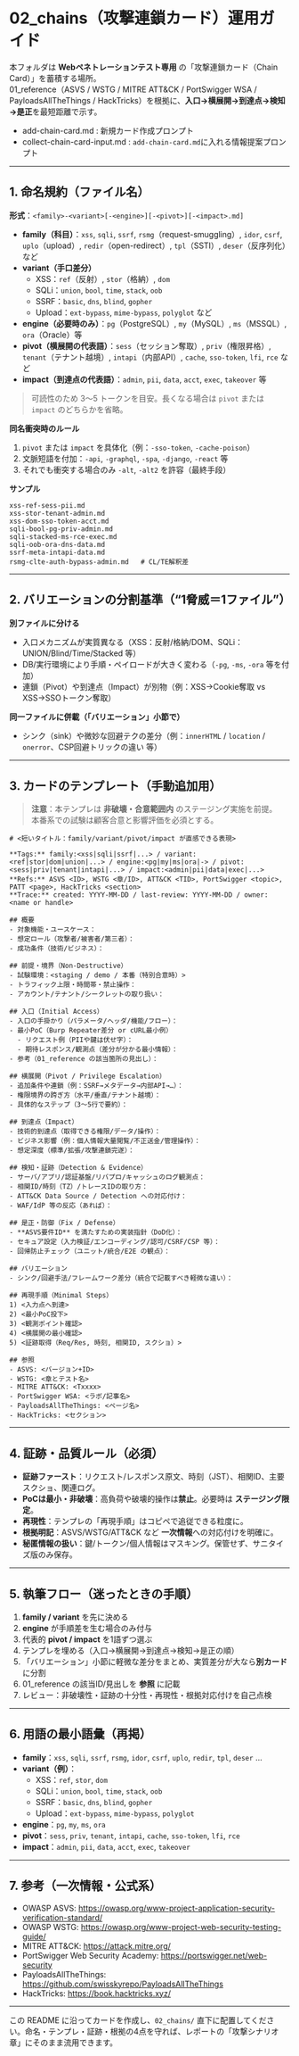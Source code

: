 # 02_chains（攻撃連鎖カード）運用ガイド

本フォルダは **Webペネトレーションテスト専用** の「攻撃連鎖カード（Chain Card）」を蓄積する場所。  
01_reference（ASVS / WSTG / MITRE ATT&CK / PortSwigger WSA / PayloadsAllTheThings / HackTricks）を根拠に、**入口→横展開→到達点→検知→是正**を最短距離で示す。

- add-chain-card.md : 新規カード作成プロンプト
- collect-chain-card-input.md : `add-chain-card.md`に入れる情報提案プロンプト
---

## 1. 命名規約（ファイル名）

**形式**：`<family>-<variant>[-<engine>][-<pivot>][-<impact>.md]`  

- **family（科目）**：`xss`, `sqli`, `ssrf`, `rsmg`（request-smuggling）, `idor`, `csrf`, `uplo`（upload）, `redir`（open-redirect）, `tpl`（SSTI）, `deser`（反序列化）など
- **variant（手口差分）**  
  - XSS：`ref`（反射）, `stor`（格納）, `dom`  
  - SQLi：`union`, `bool`, `time`, `stack`, `oob`  
  - SSRF：`basic`, `dns`, `blind`, `gopher`  
  - Upload：`ext-bypass`, `mime-bypass`, `polyglot` など
- **engine（必要時のみ）**：`pg`（PostgreSQL）, `my`（MySQL）, `ms`（MSSQL）, `ora`（Oracle）等
- **pivot（横展開の代表語）**：`sess`（セッション奪取）, `priv`（権限昇格）, `tenant`（テナント越境）, `intapi`（内部API）, `cache`, `sso-token`, `lfi`, `rce` など
- **impact（到達点の代表語）**：`admin`, `pii`, `data`, `acct`, `exec`, `takeover` 等

> 可読性のため 3〜5 トークンを目安。長くなる場合は `pivot` または `impact` のどちらかを省略。

**同名衝突時のルール**
1. `pivot` または `impact` を具体化（例：`-sso-token`, `-cache-poison`）
2. 文脈短語を付加：`-api`, `-graphql`, `-spa`, `-django`, `-react` 等
3. それでも衝突する場合のみ `-alt`, `-alt2` を許容（最終手段）

**サンプル**
```
xss-ref-sess-pii.md
xss-stor-tenant-admin.md
xss-dom-sso-token-acct.md
sqli-bool-pg-priv-admin.md
sqli-stacked-ms-rce-exec.md
sqli-oob-ora-dns-data.md
ssrf-meta-intapi-data.md
rsmg-clte-auth-bypass-admin.md   # CL/TE解釈差
```

---

## 2. バリエーションの分割基準（“1脅威＝1ファイル”）

**別ファイルに分ける**
- 入口メカニズムが実質異なる（XSS：反射/格納/DOM、SQLi：UNION/Blind/Time/Stacked 等）
- DB/実行環境により手順・ペイロードが大きく変わる（`-pg`, `-ms`, `-ora` 等を付加）
- 連鎖（Pivot）や到達点（Impact）が別物（例：XSS→Cookie奪取 vs XSS→SSOトークン奪取）

**同一ファイルに併載（「バリエーション」小節で）**
- シンク（sink）や微妙な回避テクの差分（例：`innerHTML` / `location` / `onerror`、CSP回避トリックの違い 等）

---

## 3. カードのテンプレート（手動追加用）

> **注意**：本テンプレは **非破壊・合意範囲内** のステージング実施を前提。  
> 本番系での試験は顧客合意と影響評価を必須とする。

```
# <短いタイトル：family/variant/pivot/impact が直感できる表現>

**Tags:** family:<xss|sqli|ssrf|...> / variant:<ref|stor|dom|union|...> / engine:<pg|my|ms|ora|-> / pivot:<sess|priv|tenant|intapi|...> / impact:<admin|pii|data|exec|...>  
**Refs:** ASVS <ID>, WSTG <章/ID>, ATT&CK <TID>, PortSwigger <topic>, PATT <page>, HackTricks <section>  
**Trace:** created: YYYY-MM-DD / last-review: YYYY-MM-DD / owner: <name or handle>

## 概要
- 対象機能・ユースケース：
- 想定ロール（攻撃者/被害者/第三者）：
- 成功条件（技術/ビジネス）：

## 前提・境界（Non-Destructive）
- 試験環境：<staging / demo / 本番（特別合意時）>
- トラフィック上限・時間帯・禁止操作：
- アカウント/テナント/シークレットの取り扱い：

## 入口（Initial Access）
- 入口の手掛かり（パラメータ/ヘッダ/機能/フロー）：
- 最小PoC（Burp Repeater差分 or cURL最小例）
  - リクエスト例（PIIや鍵は伏せ字）：
  - 期待レスポンス/観測点（差分が分かる最小情報）：
- 参考（01_reference の該当箇所の見出し）：

## 横展開（Pivot / Privilege Escalation）
- 追加条件や連鎖（例：SSRF→メタデータ→内部API→…）：
- 権限境界の跨ぎ方（水平/垂直/テナント越境）：
- 具体的なステップ（3〜5行で要約）：

## 到達点（Impact）
- 技術的到達点（取得できる権限/データ/操作）：
- ビジネス影響（例：個人情報大量閲覧/不正送金/管理操作）：
- 想定深度（標準/拡張/攻撃連鎖完遂）：

## 検知・証跡（Detection & Evidence）
- サーバ/アプリ/認証基盤/リバプロ/キャッシュのログ観測点：
- 相関ID/時刻（TZ）/トレースIDの取り方：
- ATT&CK Data Source / Detection への対応付け：
- WAF/IdP 等の反応（あれば）：

## 是正・防御（Fix / Defense）
- **ASVS要件ID** を満たすための実装指針（DoD化）：
- セキュア設定（入力検証/エンコーディング/認可/CSRF/CSP 等）：
- 回帰防止チェック（ユニット/統合/E2E の観点）：

## バリエーション
- シンク/回避手法/フレームワーク差分（統合で記載すべき軽微な違い）：

## 再現手順（Minimal Steps）
1) <入力点へ到達>  
2) <最小PoC投下>  
3) <観測ポイント確認>  
4) <横展開の最小確認>  
5) <証跡取得（Req/Res, 時刻, 相関ID, スクショ）>

## 参照
- ASVS: <バージョン+ID>
- WSTG: <章とテスト名>
- MITRE ATT&CK: <Txxxx>
- PortSwigger WSA: <ラボ/記事名>
- PayloadsAllTheThings: <ページ名>
- HackTricks: <セクション>
```

---

## 4. 証跡・品質ルール（必須）

- **証跡ファースト**：リクエスト/レスポンス原文、時刻（JST）、相関ID、主要スクショ、関連ログ。  
- **PoCは最小・非破壊**：高負荷や破壊的操作は**禁止**。必要時は **ステージング限定**。  
- **再現性**：テンプレの「再現手順」はコピペで追従できる粒度に。  
- **根拠明記**：ASVS/WSTG/ATT&CK など **一次情報**への対応付けを明確に。  
- **秘匿情報の扱い**：鍵/トークン/個人情報はマスキング。保管せず、サニタイズ版のみ保存。

---

## 5. 執筆フロー（迷ったときの手順）

1. **family / variant** を先に決める  
2. **engine** が手順差を生む場合のみ付与  
3. 代表的 **pivot / impact** を1語ずつ選ぶ  
4. テンプレを埋める（入口→横展開→到達点→検知→是正の順）  
5. 「バリエーション」小節に軽微な差分をまとめ、実質差分が大なら**別カード**に分割  
6. 01_reference の該当ID/見出しを **参照** に記載  
7. レビュー：非破壊性・証跡の十分性・再現性・根拠対応付けを自己点検

---

## 6. 用語の最小語彙（再掲）

- **family**：`xss`, `sqli`, `ssrf`, `rsmg`, `idor`, `csrf`, `uplo`, `redir`, `tpl`, `deser` …  
- **variant（例）**：  
  - XSS：`ref`, `stor`, `dom`  
  - SQLi：`union`, `bool`, `time`, `stack`, `oob`  
  - SSRF：`basic`, `dns`, `blind`, `gopher`  
  - Upload：`ext-bypass`, `mime-bypass`, `polyglot`
- **engine**：`pg`, `my`, `ms`, `ora`  
- **pivot**：`sess`, `priv`, `tenant`, `intapi`, `cache`, `sso-token`, `lfi`, `rce`  
- **impact**：`admin`, `pii`, `data`, `acct`, `exec`, `takeover`

---

## 7. 参考（一次情報・公式系）
- OWASP ASVS: https://owasp.org/www-project-application-security-verification-standard/  
- OWASP WSTG: https://owasp.org/www-project-web-security-testing-guide/  
- MITRE ATT&CK: https://attack.mitre.org/  
- PortSwigger Web Security Academy: https://portswigger.net/web-security  
- PayloadsAllTheThings: https://github.com/swisskyrepo/PayloadsAllTheThings  
- HackTricks: https://book.hacktricks.xyz/

---

この README に沿ってカードを作成し、`02_chains/` 直下に配置してください。命名・テンプレ・証跡・根拠の4点を守れば、レポートの「攻撃シナリオ章」にそのまま流用できます。  
